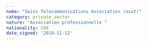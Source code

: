 ```yaml
---
name: "Swiss Telecommunications Association (asut)"
category: private_sector
nature: "Association professionnelle "
nationality: CHE
date_signed: '2018-11-12'
---
```

    